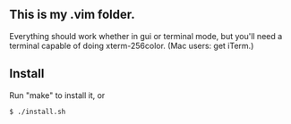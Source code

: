 ## This is my .vim folder.

Everything should work whether in gui or terminal mode, but
you'll need a terminal capable of doing xterm-256color. (Mac users: get iTerm.)

## Install
Run "make" to install it, or

```
$ ./install.sh
```
